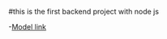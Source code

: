 #this is the first backend project with node js

-[Model link](https://app.eraser.io/workspace/YtPqZ1VogxGy1jzIDkzj)